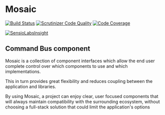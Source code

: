 # Mosaic

[![Build Status](https://travis-ci.org/Mosaic/CommandBus.svg?branch=master)](https://travis-ci.org/Mosaic/CommandBus)
[![Scrutinizer Code Quality](https://scrutinizer-ci.com/g/Mosaic/CommandBus/badges/quality-score.png?b=master)](https://scrutinizer-ci.com/g/Mosaic/CommandBus/?branch=master)
[![Code Coverage](https://scrutinizer-ci.com/g/Mosaic/CommandBus/badges/coverage.png?b=master)](https://scrutinizer-ci.com/g/Mosaic/CommandBus/?branch=master)

[![SensioLabsInsight](https://insight.sensiolabs.com/projects/09e1b84e-7628-482a-b830-2e1dc8d5e229/big.png)](https://insight.sensiolabs.com/projects/09e1b84e-7628-482a-b830-2e1dc8d5e229)

## Command Bus component

Mosaic is a collection of component interfaces which allow the end user complete control over which components to use and which implementations.

This in turn provides great flexibility and reduces coupling between the application and libraries.

By using Mosaic, a project can enjoy clear, user focused components that will always maintain compatibility with the surrounding ecosystem, without choosing a full-stack solution that could limit the application's options
